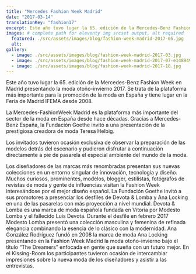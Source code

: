 ```yaml
---
title: "Mercedes Fashion Week Madrid"
date: "2017-03-14"
translationKey: "fashion17"
excerpt: Este año tuvo lugar la 65. edición de la Mercedes-Benz Fashion Week en Madrid presentando la moda otoño-invierno 2017.
images: # complete path for eleventy img srcset output, alt required
  featured: ./src/assets/images/blog/fashion-week-madrid-2017-05.jpg
  alt:
gallery:
  - image: ./src/assets/images/blog/fashion-week-madrid-2017-03.jpg
  - image: ./src/assets/images/blog/fashion-week-madrid-2017-07-e1489494588666.jpg
  - image: ./src/assets/images/blog/fashion-week-madrid-2017-18.jpg
---
```


Este año tuvo lugar la 65. edición de la Mercedes-Benz Fashion Week en Madrid presentando la moda otoño-invierno 2017. Se trata de la plataforma más importante para la promoción de la moda en España y tiene lugar en la Feria de Madrid IFEMA desde 2008.

La Mercedes-FashionWeek Madrid es la plataforma más importante del sector de la moda en España desde hace décadas. Gracias a Mercedes-Benz España, la Fundación Goethe invitó a una presentación de la prestigiosa creadora de moda Teresa Helbig.

Los invitados tuvieron ocasión exclusiva de observar la preparación de las modelos detrás del escenario y pudieron disfrutar a continuación directamente a pie de pasarela el especial ambiente del mundo de la moda.

Los diseñadores de las marcas más renombradas presentan sus nuevas colecciones en un entorno singular de innovación, tecnología y diseño. Muchos curiosos, prominentes, modelos, blogger, estilistas, fotógrafos de revistas de moda y gente de influencias visitan la Fashion Week interesándose por el mejor diseño español. La Fundación Goethe invitó a sus promotores a presenciar los desfiles de Devota & Lomba y Ana Locking en una de las pasarelas con más proyección a nivel mundial. Devota & Lomba es una marca de moda española fundada en Vitoria por Modesto Lomba y el fallecido Luis Devota. Durante el desfile en febrero 2017 Modesto Lomba presentó una colección masculina y femenina de refinada elegancia combinando la esencia de lo clásico con la modernidad. Ana González Rodríguez fundó en 2008 la marca de moda Ana Locking presentando en la Fashion Week Madrid la moda otoño-invierno bajo el título “The Dreamers” enfocada en gente que sueña con un futuro mejor. En el Kissing-Room los participantes tuvieron ocasión de intercambiar impresiones sobre la nueva moda de los diseñadores y asistir a las entrevistas.
